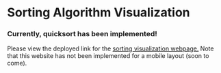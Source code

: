 # Sorting Algorithm Visualization 

### Currently, quicksort has been implemented!

Please view the deployed link for the [sorting visualization webpage.](https://samkhodak.github.io/sorting-visualization)
Note that this website has not been implemented for a mobile layout (soon to come).